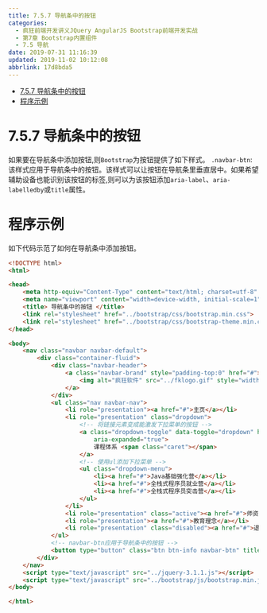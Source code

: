 ```yaml
---
title: 7.5.7 导航条中的按钮
categories: 
  - 疯狂前端开发讲义JQuery AngularJS Bootstrap前端开发实战
  - 第7章 Bootstrap内置组件
  - 7.5 导航
date: 2019-07-31 11:16:39
updated: 2019-11-02 10:12:08
abbrlink: 17d8bda5
---
```

<div id='my_toc'>

- [7.5.7 导航条中的按钮](/JavaReadingNotes/17d8bda5/#7-5-7-导航条中的按钮)
- [程序示例](/JavaReadingNotes/17d8bda5/#程序示例)

</div>
<!--more-->
<script>if (navigator.platform.toLowerCase() == 'win32'){document.getElementById('my_toc').style.display = 'none';}</script>

<!--end-->
<!--SSTStart-->
# 7.5.7 导航条中的按钮 #
如果要在导航条中添加按钮,则`Bootstrap`为按钮提供了如下样式。
`.navbar-btn`:该样式应用于导航条中的按钮。该样式可以让按钮在导航条里垂直居中。如果希望辅助设备也能识别该按钮的标签,则可以为该按钮添加`aria-label`、`aria-labelledby`或`title`属性。
<!--SSTStop-->

# 程序示例 #
如下代码示范了如何在导航条中添加按钮。
```html
<!DOCTYPE html>
<html>

<head>
    <meta http-equiv="Content-Type" content="text/html; charset=utf-8" />
    <meta name="viewport" content="width=device-width, initial-scale=1">
    <title> 导航条中的按钮 </title>
    <link rel="stylesheet" href="../bootstrap/css/bootstrap.min.css">
    <link rel="stylesheet" href="../bootstrap/css/bootstrap-theme.min.css">
</head>

<body>
    <nav class="navbar navbar-default">
        <div class="container-fluid">
            <div class="navbar-header">
                <a class="navbar-brand" style="padding-top:0" href="#">
                    <img alt="疯狂软件" src="../fklogo.gif" style="width:52px;height:52px">
                </a>
            </div>
            <ul class="nav navbar-nav">
                <li role="presentation"><a href="#">主页</a></li>
                <li role="presentation" class="dropdown">
                    <!-- 将链接元素变成能激发下拉菜单的按钮 -->
                    <a class="dropdown-toggle" data-toggle="dropdown" href="#" role="button" aria-haspopup="true"
                        aria-expanded="true">
                        课程体系 <span class="caret"></span>
                    </a>
                    <!-- 使用ul添加下拉菜单 -->
                    <ul class="dropdown-menu">
                        <li><a href="#">Java基础强化营</a></li>
                        <li><a href="#">全栈式程序员就业营</a></li>
                        <li><a href="#">全栈式程序员突击营</a></li>
                    </ul>
                </li>
                <li role="presentation" class="active"><a href="#">师资介绍</a></li>
                <li role="presentation"><a href="#">教育理念</a></li>
                <li role="presentation" class="disabled"><a href="#">退出系统</a></li>
            </ul>
            <!-- navbar-btn应用于导航条中的按钮 -->
            <button type="button" class="btn btn-info navbar-btn" title="打开对话">打开对话</button>
        </div>
    </nav>
    <script type="text/javascript" src="../jquery-3.1.1.js"></script>
    <script type="text/javascript" src="../bootstrap/js/bootstrap.min.js"></script>
</body>

</html>
```

